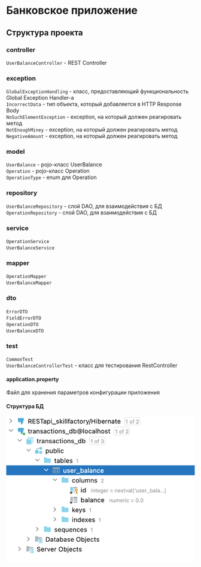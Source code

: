 # Банковское приложение
## Структура проекта
### controller

`UserBalanceController` - REST Controller

### exception
`GlobalExceptionHandling` - класс, предоставляющий функциональность Global Exception Handler-a<br>
`IncorrectData` - тип объекта, который добавляется в HTTP Response Body<br>
`NoSuchElementException` - exception, на который должен реагировать метод<br>
`NotEnoughMiney` - exception, на который должен реагировать метод<br>
`NegativeAmount` - exception, на который должен реагировать метод

### model
`UserBalance` - pojo-класс UserBalance<br>
`Operation` - pojo-класс Operation<br>
`OperationType` - enum для Operation<br>

### repository
`UserBalanceRepository` - слой DAO, для взаимодействия с БД<br>
`OperationRepository` - слой DAO, для взаимодействия с БД

### service
`OperationService`<br>
`UserBalanceService`

### mapper
`OperationMapper`<br>
`UserBalanceMapper`

### dto
`ErrorDTO`<br>
`FieldErrorDTO`<br>
`OperationDTO`<br>
`UserBalanceDTO`

### test
`CommonTest`<br>
`UserBalanceControllerTest` - класс для тестирования RestController

#### application.property
Файл для хранения параметров конфигурации приложения<br>
#### Структура БД

![Screenshot](https://github.com/AlinaMam/RESTapi_skillfactory/blob/master/src/main/resources/images/Структура%20БД.png)



